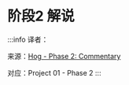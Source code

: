 # 阶段2 解说

:::info
译者：

来源：[Hog - Phase 2: Commentary](https://inst.eecs.berkeley.edu/~cs61a/fa20/proj/hog/#phase-2-commentary)

对应：Project 01 -  Phase 2
:::
